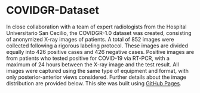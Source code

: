 # COVIDGR-Dataset
In close collaboration with a team of expert radiologists from the Hospital Universitario San Cecilio, the COVIDGR-1.0 dataset was created, consisting of anonymized X-ray images of patients. A total of 852 images were collected following a rigorous labeling protocol. These images are divided equally into 426 positive cases and 426 negative cases. Positive images are from patients who tested positive for COVID-19 via RT-PCR, with a maximum of 24 hours between the X-ray image and the test result. All images were captured using the same type of equipment and format, with only posterior-anterior views considered. Further details about the image distribution are provided below.
This site was built using [GitHub Pages]([https://pages.github.com/](https://github.com/tturkerunlu/COVIDGR-Dataset/releases/tag/covidgr)).

